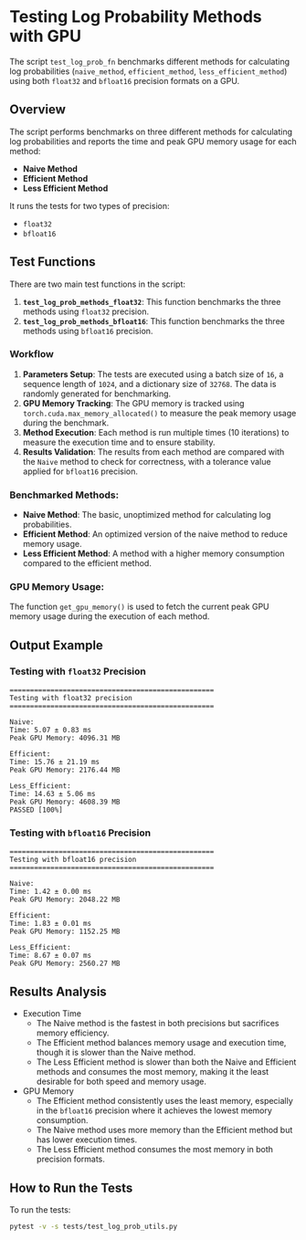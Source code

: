 # Testing Log Probability Methods with GPU

The script `test_log_prob_fn` benchmarks different methods for calculating log probabilities (`naive_method`, `efficient_method`, `less_efficient_method`) using both `float32` and `bfloat16` precision formats on a GPU.

## Overview

The script performs benchmarks on three different methods for calculating log probabilities and reports the time and peak GPU memory usage for each method:

- **Naive Method**
- **Efficient Method**
- **Less Efficient Method**

It runs the tests for two types of precision:

- `float32`
- `bfloat16`

## Test Functions

There are two main test functions in the script:

1. **`test_log_prob_methods_float32`**: This function benchmarks the three methods using `float32` precision.
2. **`test_log_prob_methods_bfloat16`**: This function benchmarks the three methods using `bfloat16` precision.

### Workflow

1. **Parameters Setup**: The tests are executed using a batch size of `16`, a sequence length of `1024`, and a dictionary size of `32768`. The data is randomly generated for benchmarking.
2. **GPU Memory Tracking**: The GPU memory is tracked using `torch.cuda.max_memory_allocated()` to measure the peak memory usage during the benchmark.
3. **Method Execution**: Each method is run multiple times (10 iterations) to measure the execution time and to ensure stability.
4. **Results Validation**: The results from each method are compared with the `Naive` method to check for correctness, with a tolerance value applied for `bfloat16` precision.

### Benchmarked Methods:

- **Naive Method**: The basic, unoptimized method for calculating log probabilities.
- **Efficient Method**: An optimized version of the naive method to reduce memory usage.
- **Less Efficient Method**: A method with a higher memory consumption compared to the efficient method.

### GPU Memory Usage:

The function `get_gpu_memory()` is used to fetch the current peak GPU memory usage during the execution of each method.

## Output Example

### Testing with `float32` Precision

```
==================================================
Testing with float32 precision
==================================================

Naive:
Time: 5.07 ± 0.83 ms
Peak GPU Memory: 4096.31 MB

Efficient:
Time: 15.76 ± 21.19 ms
Peak GPU Memory: 2176.44 MB

Less_Efficient:
Time: 14.63 ± 5.06 ms
Peak GPU Memory: 4608.39 MB
PASSED [100%]
```

### Testing with `bfloat16` Precision

```
==================================================
Testing with bfloat16 precision
==================================================

Naive:
Time: 1.42 ± 0.00 ms
Peak GPU Memory: 2048.22 MB

Efficient:
Time: 1.83 ± 0.01 ms
Peak GPU Memory: 1152.25 MB

Less_Efficient:
Time: 8.67 ± 0.07 ms
Peak GPU Memory: 2560.27 MB
```

## Results Analysis

- Execution Time
  - The Naive method is the fastest in both precisions but sacrifices memory efficiency.
  - The Efficient method balances memory usage and execution time, though it is slower than the Naive method.
  - The Less Efficient method is slower than both the Naive and Efficient methods and consumes the most memory, making it the least desirable for both speed and memory usage.
- GPU Memory
  - The Efficient method consistently uses the least memory, especially in the `bfloat16` precision where it achieves the lowest memory consumption.
  - The Naive method uses more memory than the Efficient method but has lower execution times.
  - The Less Efficient method consumes the most memory in both precision formats.

## How to Run the Tests

To run the tests:

```bash
pytest -v -s tests/test_log_prob_utils.py
```

